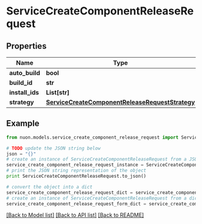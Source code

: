 # ServiceCreateComponentReleaseRequest


## Properties

Name | Type | Description | Notes
------------ | ------------- | ------------- | -------------
**auto_build** | **bool** |  | [optional] 
**build_id** | **str** |  | [optional] 
**install_ids** | **List[str]** |  | [optional] 
**strategy** | [**ServiceCreateComponentReleaseRequestStrategy**](ServiceCreateComponentReleaseRequestStrategy.md) |  | [optional] 

## Example

```python
from nuon.models.service_create_component_release_request import ServiceCreateComponentReleaseRequest

# TODO update the JSON string below
json = "{}"
# create an instance of ServiceCreateComponentReleaseRequest from a JSON string
service_create_component_release_request_instance = ServiceCreateComponentReleaseRequest.from_json(json)
# print the JSON string representation of the object
print ServiceCreateComponentReleaseRequest.to_json()

# convert the object into a dict
service_create_component_release_request_dict = service_create_component_release_request_instance.to_dict()
# create an instance of ServiceCreateComponentReleaseRequest from a dict
service_create_component_release_request_form_dict = service_create_component_release_request.from_dict(service_create_component_release_request_dict)
```
[[Back to Model list]](../README.md#documentation-for-models) [[Back to API list]](../README.md#documentation-for-api-endpoints) [[Back to README]](../README.md)


